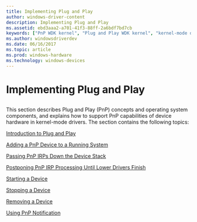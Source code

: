 ```yaml
---
title: Implementing Plug and Play
author: windows-driver-content
description: Implementing Plug and Play
ms.assetid: ebd3aaa2-a701-41f3-88ff-2a6bdf7bd7cb
keywords: ["PnP WDK kernel", "Plug and Play WDK kernel", "kernel-mode drivers WDK , Plug and Play", "hardware configuration changes WDK PnP", "resource allocations WDK PnP", "hardware resource allocations WDK PnP", "automatic resource allocations WDK PnP", "dynamic resource allocations WDK PnP"]
ms.author: windowsdriverdev
ms.date: 06/16/2017
ms.topic: article
ms.prod: windows-hardware
ms.technology: windows-devices
---
```


# Implementing Plug and Play


## <a href="" id="ddk-plug-and-play-kg"></a>


This section describes Plug and Play (PnP) concepts and operating system components, and explains how to support PnP capabilities of device hardware in kernel-mode drivers. The section contains the following topics:

[Introduction to Plug and Play](introduction-to-plug-and-play.md)

[Adding a PnP Device to a Running System](adding-a-pnp-device-to-a-running-system.md)

[Passing PnP IRPs Down the Device Stack](passing-pnp-irps-down-the-device-stack.md)

[Postponing PnP IRP Processing Until Lower Drivers Finish](postponing-pnp-irp-processing-until-lower-drivers-finish.md)

[Starting a Device](starting-a-device.md)

[Stopping a Device](stopping-a-device.md)

[Removing a Device](removing-a-device.md)

[Using PnP Notification](using-pnp-notification.md)

 

 





